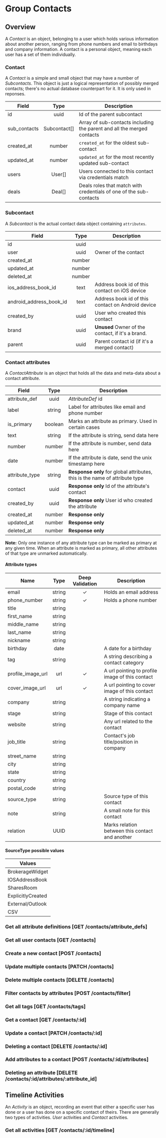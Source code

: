 # Group Contacts

## Overview
A _Contact_ is an object, belonging to a user which holds various information about another person, ranging
from phone numbers and email to birthdays and company information. A contact is a personal object, meaning
each user has a set of them individually.

### Contact
A _Contact_ is a simple and small object that may have a number of _Subcontacts_. This object is just a logical representation of possibly merged contacts; there's no actual database counterpart for it. It is only used in reponses.

Field          | Type         | Description
---------------|:------------:|------------------------------------------------------------------------
id             | uuid         | Id of the parent subcontact
sub_contacts   | Subcontact[] | Array of sub-contacts including the parent and all the merged contacts
created_at     | number       | `created_at` for the oldest sub-contact
updated_at     | number       | `updated_at` for the most recently updated sub-contact
users          | User[]       | Users connected to this contact via credentials match
deals          | Deal[]       | Deals roles that match with credentials of one of the sub-contacts

### Subcontact
A _Subcontact_ is the actual contact data object containing `attributes`.

Field                   | Type   | Description
------------------------|:------:|------------------------------------------------------------------
id                      | uuid   | 
user                    | uuid   | Owner of the contact
created_at              | number | 
updated_at              | number | 
deleted_at              | number | 
ios_address_book_id     | text   | Address book id of this contact on iOS device
android_address_book_id | text   | Address book id of this contact on Android device
created_by              | uuid   | User who created this contact
brand                   | uuid   | **Unused** Owner of the contact, if it's a brand.
parent                  | uuid   | Parent contact id (if it's a merged contact)

### Contact attributes
A _ContactAttribute_ is an object that holds all the data and meta-data about a contact attribute.

Field          | Type      | Description
---------------|:---------:|----------------------------------------------------------------------------
attribute_def  | uuid      | _AttributeDef_ id
label          | string    | Label for attributes like email and phone number
is_primary     | boolean   | Marks an attribute as primary. Used in certain cases
text           | string    | If the attribute is string, send data here
number         | number    | If the attribute is number, send data here
date           | number    | If the attribute is date, send the unix timestamp here
attribute_type | string    | **Response only** for global attributes, this is the name of attribute type
contact        | uuid      | **Response only** Id of the attribute's contact
created_by     | uuid      | **Response only** User id who created the attribute
created_at     | number    | **Response only**
updated_at     | number    | **Response only**
deleted_at     | number    | **Response only**

**Note:** Only one instance of any attribute type can be marked as primary at any given time. When an attribute is marked as primary, all other attributes of that type are unmarked automatically.

#### Attribute types

Name                  | Type              | Deep Validation | Description
--------------------- | :---------------: | :--------------:| ----------
email                 |  string           |       ✓         | Holds an email address
phone_number          |  string           |       ✓         | Holds a phone number
title                 |  string           |                 |
first_name            |  string           |                 |
middle_name           |  string           |                 |
last_name             |  string           |                 |
nickname              |  string           |                 |
birthday              |  date             |                 | A date for a birthday
tag                   |  string           |                 | A string describing a contact category
profile_image_url     |  url              |       ✓         | A url pointing to profile image of this contact
cover_image_url       |  url              |       ✓         | A url pointing to cover image of this contact
company               |  string           |                 | A string indicating a company name
stage                 |  string           |                 | Stage of this contact
website               |  string           |                 | Any url related to the contact
job_title             |  string           |                 | Contact's job title/position in company
street_name           |  string           |                 |
city                  |  string           |                 |
state                 |  string           |                 |
country               |  string           |                 |
postal_code           |  string           |                 |
source_type           |  string           |                 | Source type of this contact
note                  |  string           |                 | A small note for this contact
relation              |  UUID             |                 | Marks relation between this contact and another

#### SourceType possible values

Values            |
------------------|
BrokerageWidget   |
IOSAddressBook    |
SharesRoom        |
ExplicitlyCreated |
External/Outlook  |
CSV               |

### Get all attribute definitions [GET /contacts/attribute_defs]
<!-- include(tests/contact/getAttributeDefs.md) -->

### Get all user contacts [GET /contacts]
<!-- include(tests/contact/getContacts.md) -->

### Create a new contact [POST /contacts]
<!-- include(tests/contact/create.md) -->

### Update multiple contacts [PATCH /contacts]
<!-- include(tests/contact/updateManyContacts.md) -->

### Delete multiple contacts [DELETE /contacts]
<!-- include(tests/contact/deleteManyContacts.md) -->

### Filter contacts by attributes [POST /contacts/filter]
<!-- include(tests/contact/filterContacts.md) -->

### Get all tags [GET /contacts/tags]
<!-- include(tests/contact/getAllTags.md) -->

### Get a contact [GET /contacts/:id]
<!-- include(tests/contact/getSingleContact.md) -->

### Update a contact [PATCH /contacts/:id]
<!-- include(tests/contact/updateContact.md) -->

### Deleting a contact [DELETE /contacts/:id]
<!-- include(tests/contact/deleteContact.md) -->

### Add attributes to a contact [POST /contacts/:id/attributes]
<!-- include(tests/contact/addAttribute.md) -->

### Deleting an attribute [DELETE /contacts/:id/attributes/:attribute_id]
<!-- include(tests/contact/removeAttribute.md) -->

## Timeline Activities
An _Activity_ is an object, recording an event that either a specific user has done or a user has done on a specific contact of theirs. There are generally two types of activities. *User* activities and *Contact* activities.

### Get all activities [GET /contacts/:id/timeline]
<!-- include(tests/contact/getTimeline.md) -->
